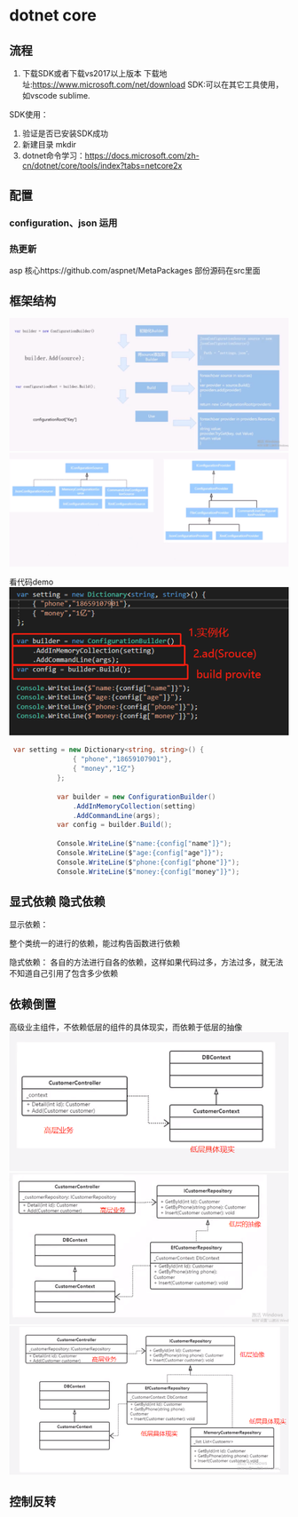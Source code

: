  # dotnet core

## 流程

1. 下载SDK或者下载vs2017以上版本
下载地址:https://www.microsoft.com/net/download
SDK:可以在其它工具使用，如vscode sublime.

SDK使用：

1. 验证是否已安装SDK成功
2. 新建目录 mkdir
3. dotnet命令学习：https://docs.microsoft.com/zh-cn/dotnet/core/tools/index?tabs=netcore2x

## 配置

### configuration、json 运用

### 热更新

asp 核心https://github.com/aspnet/MetaPackages 部份源码在src里面

## 框架结构
![](../image/core12.png)
![](../image/core13.png)

看代码demo
![](../image/core14.png)
```cs
 var setting = new Dictionary<string, string>() {
                { "phone","18659107901"},
                { "money","1亿"}
            };

            var builder = new ConfigurationBuilder()
                .AddInMemoryCollection(setting)
                .AddCommandLine(args);
            var config = builder.Build();

            Console.WriteLine($"name:{config["name"]}");
            Console.WriteLine($"age:{config["age"]}");
            Console.WriteLine($"phone:{config["phone"]}");
            Console.WriteLine($"money:{config["money"]}");
```

## 显式依赖 隐式依赖

显示依赖：

整个类统一的进行的依赖，能过构告函数进行依赖

隐式依赖：
各自的方法进行自各的依赖，这样如果代码过多，方法过多，就无法不知道自己引用了包含多少依赖

## 依赖倒置
高级业主组件，不依赖低层的组件的具体现实，而依赖于低层的抽像
![](../image/core15.png)
![](../image/core16.png)
![](../image/core17.png)
## 控制反转

